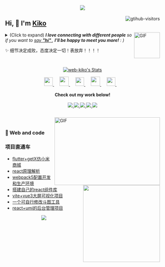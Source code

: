 <h1 align="center"> <a href="https://sunguoqi.com/"> <img src="https://readme-typing-svg.herokuapp.com/?撸码的快乐！人走了！代码还在!&center=true&size=27"> </a> </h1>
<a href="https://github.com/web-kiko/computer-vision-in-action">
    <img align="right" src="https://komarev.com/ghpvc/?username=web-kiko&label=Visitors&color=red&style=flat&logo=github" alt="gtihub-visitors" />
</a>
 
## Hi, 👋  I'm <a href="http://welcome.voup.cn">Kiko</a>
 
<img align="right" alt="GIF" src="https://media.giphy.com/media/LnQjpWaON8nhr21vNW/giphy.gif" width="84" title="Say HI"> <details><summary>(Click to expand) <em><b>I love connecting with different people</b> so if you want to <a href="https://voup.cn" >say <b>"hi" </b></a>, <b>I'll be happy to meet you more!</b> : )</em></summary>
 
<!--my introduction start-->
    
- 🔭 empty
- 🌱 empty
- 🤔 Only two things make me moved. 
  1. empty
  2. empty
- ❤️ I like eating 🍉, raising 🐓, playing 🏓, sleeping in 🛌 and 📺 [ACGN]
- 💬 Be free to ask me about anything [here](https://github.com/web-kiko/web-kiko/issues).
 
---
</details>
  
  ✨ 细节决定成败，态度决定一切！表放弃！！！！
 
 
<!--my introduction end -->
 
<br>
 
<p align="center">
  <a href="https://github.com/web-kiko" class="rich-diff-level-one">
    <img src="https://github-readme-stats.vercel.app/api?username=web-kiko&title_color=333&text_color=777" alt="web-kiko's Stats" >
    <!-- &hide=issues
    <img src="https://github-readme-stats.vercel.app/api?username=web-kiko&hide=issues&title_color=333&text_color=777" alt="web-kiko's Stats" >
    -->
  </a>
</p>
 
<p align="center">
  <a href= "https://voup.cn/wp-content/uploads/2023/06/voup-weixing.jpg" target="_blank" alt="WeChat" title="WeChat">
    <img src="https://img.icons8.com/ios-filled/50/000000/weixing.png" width="28px"/>
  </a>
  &emsp;
 
  <a href="https://space.bilibili.com/275728029" target="_blank" alt="Bilibili" title="Bilibili">
    <img src="https://user-images.githubusercontent.com/29084184/166415345-91925d37-c66f-448f-8d75-c8355fe0b692.png" width="30px"/>
  </a>
  &emsp;
  <a href= "https://voup.cn" target="_blank" alt="Instagram" title="Instagram">
    <img src="https://voup.cn/wp-content/uploads/2023/06/icons8-log-cabin-32.png" width="28px"/>
  </a>
  &emsp;
      <a href="https://blog.csdn.net/HHHHHHHHII" target="_blank" alt="CSDN" title="CSDN">
    <img src="https://img.icons8.com/material/48/000000/csdn.png" width="30px"/>
  </a>
  &emsp;
     <a href="https://www.zhihu.com/people/mei-yi-tian-wei-ming-tian-33-52" target="_blank" alt="Zhihu" title="Zhihu">
    <img src="https://img.icons8.com/material-two-tone/50/000000/zhihu.png" width="28px"/>
  </a>
  &emsp;
  <br><br>
  <strong>Check out my work below!</strong>
  <br><br>
  <a href="https://github.com/web-kiko">
    <img src="https://badges.strrl.dev/visits/web-kiko/web-kiko?style=flat-square&color=black&logo=github">
  </a>
  <a href="https://github.com/web-kiko">
    <img src="https://badges.strrl.dev/years/web-kiko?style=flat-square&color=black&logo=github">
  </a>
  <a href="https://github.com/web-kiko?tab=repositories">
    <img src="https://badges.strrl.dev/repos/web-kiko?style=flat-square&color=black&logo=github">
  </a>
  <a href="https://gist.github.com/web-kiko">
    <img src="https://badges.strrl.dev/gists/web-kiko?style=flat-square&color=black&logo=github">
  </a>
  <a href="https://github.com/web-kiko">
    <img src="https://badges.strrl.dev/commits/monthly/web-kiko?style=flat-square&color=black&logo=github">
  </a>
</p>
 
<h2></h2>
 
<img align="right" alt="GIF" src="OctoCharmve/code.gif" width="343" height="220" title="Do what you like, and do it best!"> &nbsp;&nbsp;&nbsp;&nbsp;
 
### 🧠 Web and code
 
<img align="right" width="250" src="https://cdn.jsdelivr.net/gh/sun0225SUN/sun0225SUN/assets/images/hi.gif" />
 
<!-- START_SECTION:brain -->
###  项目直通车

* <a href='https://github.com/web-kiko/flutter3_getx_shop' target='_blank'>flutter+getX仿小米商城</a>
* <a href='https://github.com/web-kiko/react17-source' target='_blank'>react原理解析 </a> 
* <a href='https://github.com/web-kiko/webpack5_react' target='_blank'>webpack5配置开发和生产环境</a> 
* <a href='https://github.com/web-kiko/kiko_ui' target='_blank'>搭建自己的react组件库</a> 
* <a href='https://github.com/web-kiko/Vue_Echarts_Visualization' target='_blank'>vite+vue3大屏可视化项目</a> 
* <a href='https://github.com/web-kiko/Bucket_map_tool' target='_blank'>一个可自行修改斗图工具</a> 
* <a href='https://github.com/web-kiko/umi_shop' target='_blank'>react+umi的后台管理项目</a>
<!-- END_SECTION:brain -->
 <div align="center"> <img src="https://github-readme-stats.vercel.app/api/top-langs/?username=web-kiko" /> </div>
</td></tr>
 
<tr><td>
 

 

 
<!-- END_SECTION:douban -->
 
</td></tr>
 
<tr><td>

 
 
 


 

 

 
